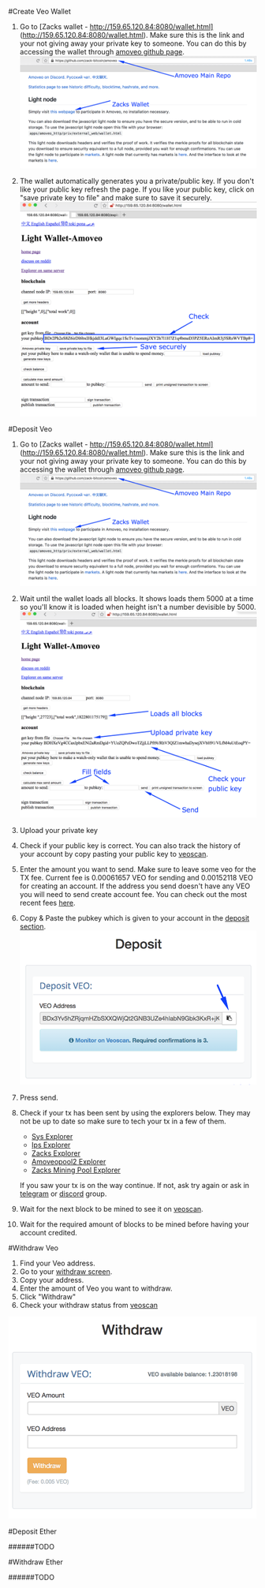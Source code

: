 #Create Veo Wallet

1. Go to [Zacks wallet - http://159.65.120.84:8080/wallet.html] (http://159.65.120.84:8080/wallet.html). Make sure this is the link and your not giving away your private key to someone. You can do this by accessing the wallet through [amoveo github page](https://github.com/zack-bitcoin/amoveo).
![Amoveo Repo](amoveo_repository.png)

2. The wallet automatically generates you a private/public key. If you don't like your public key refresh the page. If you like your public key, click on "save private key to file" and make sure to save it securely.  ![Amoveo Repo](zack_wallet_create_account.png)

#Deposit Veo

1. Go to [Zacks wallet - http://159.65.120.84:8080/wallet.html] (http://159.65.120.84:8080/wallet.html). Make sure this is the link and your not giving away your private key to someone. You can do this by accessing the wallet through [amoveo github page](https://github.com/zack-bitcoin/amoveo).
![Amoveo Repo](amoveo_repository.png)

2. Wait until the wallet loads all blocks. It shows loads them 5000 at a time so you'll know it is loaded when height isn't a number devisible by 5000. ![Amoveo Repo](amoveo_light_wallet.png)

3. Upload your private key
4. Check if your public key is correct. You can also track the history of your account by copy pasting your public key to [veoscan](http://veoscan.io/).

5. Enter the amount you want to send. Make sure to leave some veo for the TX fee. Current fee is 0.00061657 VEO for sending and 0.00152118 VEO for creating an account. If the address you send doesn't have any VEO you will need to send create account fee. You can check out the most recent fees [here](https://veoscan.io/txs).

6. Copy & Paste the pubkey which is given to your account in the [deposit section](https://amoveo.exchange/deposit/index). ![Amoveo Repo](amoveo_exchange_deposit_veo.png) 

7. Press send.
8. Check if your tx has been sent by using the explorers below. They may not be up to date so make sure to tech your tx in a few of them. 
	- [Sys Explorer](http://78.46.149.239:8080/explorer.html)
	- [Ips Explorer](http://45.77.8.119:8080/explorer.html)
	- [Zacks Explorer](http://159.89.106.253:8080/explorer.html)
	- [Amoveopool2 Explorer](http://159.65.173.9:8080/explorer.html)
	- [Zacks Mining Pool Explorer](http://159.65.120.84:8080/explorer.html)

	If you saw your tx is on the way continue. If not, ask try again or ask in [telegram](https://t.me/amoveo) or [discord](https://discord.gg/xJQcVaT) group. 

9. Wait for the next block to be mined to see it on [veoscan](https://veoscan.io/blocks).

10. Wait for the required amount of blocks to be mined before having your account credited.


#Withdraw Veo

1. Find your Veo address. 
2. Go to your [withdraw screen](https://amoveo.exchange/withdraw/index). 
3. Copy your address.
4. Enter the amount of Veo you want to withdraw.
5. Click "Withdraw"
6. Check your withdraw status from [veoscan](http://veoscan.io/)


![Amoveo Repo](amoveo_exchange_withdraw_veo.png) 

#Deposit Ether

######TODO

#Withdraw Ether

######TODO